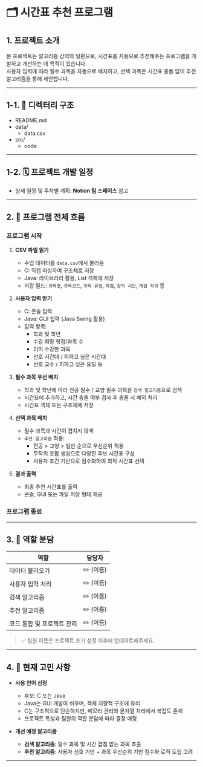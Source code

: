 # 🗂️ 시간표 추천 프로그램

## 1. 프로젝트 소개  
본 프로젝트는 알고리즘 강의의 일환으로, 시간표를 자동으로 추천해주는 프로그램을 개발하고 개선하는 데 목적이 있습니다.  
사용자 입력에 따라 필수 과목을 자동으로 배치하고, 선택 과목은 시간표 충돌 없이 추천 알고리즘을 통해 제안합니다.

---

## 1-1. 📁 디렉터리 구조

- README.md
- data/
  - data.csv
- src/
  - code

---

## 1-2. 🗓️ 프로젝트 개발 일정
- 상세 일정 및 주차별 계획: **Notion 팀 스페이스** 참고

---

## 2. 📌 프로그램 전체 흐름

### 프로그램 시작

1. **CSV 파일 읽기**
   - 수업 데이터를 `data.csv`에서 불러옴
   - C: 직접 파싱하여 구조체로 저장
   - Java: 라이브러리 활용, List 객체에 저장  
   - 저장 필드: `과목명`, `과목코드`, `과목 유형`, `학점`, `강의 시간`, `개설 학과` 등

2. **사용자 입력 받기**
   - C: 콘솔 입력  
   - Java: GUI 입력 (Java Swing 활용)
   - 입력 항목:
     - 학과 및 학년
     - 수강 희망 학점/과목 수
     - 이미 수강한 과목
     - 선호 시간대 / 피하고 싶은 시간대
     - 선호 교수 / 피하고 싶은 요일 등

3. **필수 과목 우선 배치**
   - 학과 및 학년에 따라 전공 필수 / 교양 필수 과목을 `검색 알고리즘`으로 검색
   - 시간표에 추가하고, 시간 충돌 여부 검사 후 충돌 시 예외 처리
   - 시간표 객체 또는 구조체에 저장

4. **선택 과목 배치**
   - 필수 과목과 시간이 겹치지 않색
   - `추천 알고리즘` 적용:
     - 전공 > 교양 > 일반 순으로 우선순위 적용
     - 무작위 조합 생성으로 다양한 후보 시간표 구성
     - 사용자 조건 기반으로 점수화하여 최적 시간표 선택

5. **결과 출력**
   - 최종 추천 시간표를 출력
   - 콘솔, GUI 또는 파일 저장 형태 제공

### 프로그램 종료

---

## 3. 👥 역할 분담

| 역할 | 담당자 |
|------|--------|
| 데이터 불러오기 | ✏️ (이름) |
| 사용자 입력 처리 | ✏️ (이름) |
| 검색 알고리즘 | ✏️ (이름) |
| 추천 알고리즘 | ✏️ (이름) |
| 코드 통합 및 프로젝트 관리 | ✏️ (이름) |

> ✅ 팀원 이름은 프로젝트 초기 설정 이후에 업데이트해주세요.

---

## 4. 🤔 현재 고민 사항

- **사용 언어 선정**
  - 후보: C 또는 Java
  - Java는 GUI 개발이 쉬우며, 객체 지향적 구조에 유리
  - C는 구조적으로 단순하지만, 메모리 관리와 문자열 처리에서 복잡도 존재
  - 프로젝트 특성과 팀원의 역할 분담에 따라 결정 예정

- **개선 예정 알고리즘**
  - **검색 알고리즘**: 필수 과목 및 시간 겹침 없는 과목 추출
  - **추천 알고리즘**: 사용자 선호 기반 + 과목 우선순위 기반 점수화 로직 도입 고려

---

